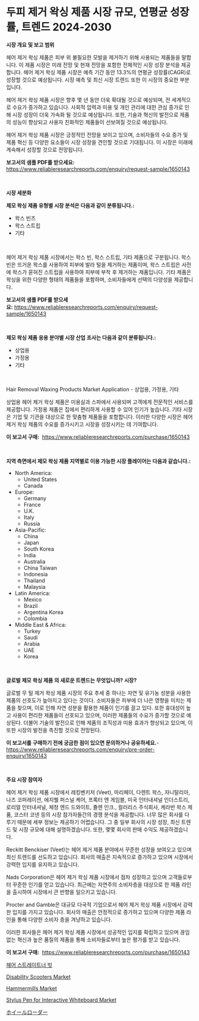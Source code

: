 <p><h1>두피 제거 왁싱 제품 시장 규모, 연평균 성장률, 트렌드 2024-2030</h1></p><p><strong>시장 개요 및 보고 범위</strong></p>
<p><p>헤어 제거 왁싱 제품은 피부 위 불필요한 모발을 제거하기 위해 사용되는 제품들을 말합니다. 이 제품 시장은 미래 전망 및 현재 전망을 포함한 전체적인 시장 성장 분석을 제공합니다. 헤어 제거 왁싱 제품 시장은 예측 기간 동안 13.3%의 연평균 성장률(CAGR)로 성장할 것으로 예상됩니다. 시장 예측 및 최신 시장 트렌드 또한 이 시장의 중요한 부분입니다.</p><p>헤어 제거 왁싱 제품 시장은 향후 몇 년 동안 더욱 확대될 것으로 예상되며, 전 세계적으로 수요가 증가하고 있습니다. 사회적 압력과 미용 및 개인 관리에 대한 관심 증가로 인해 시장 성장이 더욱 가속화 될 것으로 예상됩니다. 또한, 기술과 혁신의 발전으로 제품의 성능이 향상되고 사용자 친화적인 제품들이 선보여질 것으로 예상됩니다.</p><p>헤어 제거 왁싱 제품 시장은 긍정적인 전망을 보이고 있으며, 소비자들의 수요 증가 및 제품 혁신 등 다양한 요소들이 시장 성장을 견인할 것으로 기대됩니다. 이 시장은 미래에 계속해서 성장할 것으로 전망됩니다.</p></p>
<p><strong>보고서의 샘플 PDF를 받으세요:</strong> <a href="https://www.reliableresearchreports.com/enquiry/request-sample/1650143">https://www.reliableresearchreports.com/enquiry/request-sample/1650143</a></p>
<p>&nbsp;</p>
<p><strong>시장 세분화</strong></p>
<p><strong>제모 왁싱 제품 유형별 시장 분석은 다음과 같이 분류됩니다.:</strong></p>
<p><ul><li>왁스 빈즈</li><li>왁스 스트립</li><li>기타</li></ul></p>
<p>&nbsp;</p>
<p><p>헤어 제거 왁싱 제품 시장에서는 왁스 빈, 왁스 스트립, 기타 제품으로 구분됩니다. 왁스 빈은 뜨거운 왁스를 사용하여 피부에 발라 털을 제거하는 제품이며, 왁스 스트립은 사전에 왁스가 묻혀진 스트립을 사용하여 피부에 부착 후 제거하는 제품입니다. 기타 제품은 왁싱을 위한 다양한 형태의 제품들을 포함하며, 소비자들에게 선택의 다양성을 제공합니다.</p></p>
<p><strong>보고서의 샘플 PDF를 받으세요:</strong>&nbsp;<a href="https://www.reliableresearchreports.com/enquiry/request-sample/1650143">https://www.reliableresearchreports.com/enquiry/request-sample/1650143</a></p>
<p>&nbsp;</p>
<p><strong> 제모 왁싱 제품 응용 분야별 시장 산업 조사는 다음과 같이 분류됩니다.:</strong></p>
<p><ul><li>상업용</li><li>가정용</li><li>기타</li></ul></p>
<p>&nbsp;</p>
<p><p>Hair Removal Waxing Products Market Application - 상업용, 가정용, 기타</p><p>상업용 헤어 제거 왁싱 제품은 미용실과 스파에서 사용되며 고객에게 전문적인 서비스를 제공합니다. 가정용 제품은 집에서 편리하게 사용할 수 있어 인기가 높습니다. 기타 시장은 기업 및 기관을 대상으로 한 맞춤형 제품들을 포함합니다. 이러한 다양한 시장은 헤어 제거 왁싱 제품의 수요를 증가시키고 시장을 성장시키는 데 기여합니다.</p></p>
<p><strong>이 보고서 구매:</strong>&nbsp; <a href="https://www.reliableresearchreports.com/purchase/1650143">https://www.reliableresearchreports.com/purchase/1650143</a></p>
<p>&nbsp;</p>
<p><strong>지역 측면에서 제모 왁싱 제품 지역별로 이용 가능한 시장 플레이어는 다음과 같습니다.:</strong></p>
<p><ul>
    <li>
        North America:
        <ul>
            <li>United States</li>
            <li>Canada</li>
        </ul>
    </li>
    <li>
        Europe:
        <ul>
            <li>Germany</li>
            <li>France</li>
            <li>U.K.</li>
            <li>Italy</li>
            <li>Russia</li>
        </ul>
    </li>
    <li>
        Asia-Pacific:
        <ul>
            <li>China</li>
            <li>Japan</li>
            <li>South Korea</li>
            <li>India</li>
            <li>Australia</li>
            <li>China Taiwan</li>
            <li>Indonesia</li>
            <li>Thailand</li>
            <li>Malaysia</li>
        </ul>
    </li>
    <li>
        Latin America:
        <ul>
            <li>Mexico</li>
            <li>Brazil</li>
            <li>Argentina Korea</li>
            <li>Colombia</li>
        </ul>
    </li>
    <li>
        Middle East & Africa:
        <ul>
            <li>Turkey</li>
            <li>Saudi</li>
            <li>Arabia</li>
            <li>UAE</li>
            <li>Korea</li>
        </ul>
    </li>
    </ul></p>
<p>&nbsp;</p>
<p><strong>글로벌 제모 왁싱 제품 의 새로운 트렌드는 무엇입니까? 시장?</strong></p>
<p><p>글로벌 무 털 제거 왁싱 제품 시장의 주요 추세 중 하나는 자연 및 유기농 성분을 사용한 제품의 선호도가 높아지고 있다는 것이다. 소비자들은 피부에 더 나은 영향을 미치는 제품을 찾으며, 이로 인해 자연 성분을 활용한 제품이 인기를 끌고 있다. 또한 휴대성이 높고 사용이 편리한 제품들이 선호되고 있으며, 이러한 제품들의 수요가 증가할 것으로 예상된다. 더불어 기술의 발전으로 인해 제품의 조직성과 미용 효과가 향상되고 있으며, 이 또한 시장의 발전을 촉진할 것으로 전망된다.</p></p>
<p><strong>이 보고서를 구매하기 전에 궁금한 점이 있으면 문의하거나 공유하세요.</strong>- <a href="https://www.reliableresearchreports.com/enquiry/pre-order-enquiry/1650143">https://www.reliableresearchreports.com/enquiry/pre-order-enquiry/1650143</a></p>
<p>&nbsp;</p>
<p><strong>주요 시장 참여자</strong></p>
<p><p>헤어 제거 왁싱 제품 시장에서 레킹벤키저 (Veet), 마리페이, 다렌트 왁스, 자니탈리아, 나즈 코퍼레이션, 에지웰 퍼스널 케어, 프록터 앤 게임블, 미국 인터내셔널 인더스트리, 로리얼 인터내셔널, 체청 엔드 드와이트, 죨렌 인크., 컬러리스 주식회사, 케라반 왁스 제품, 코스터 코넨 등의 시장 참가자들간의 경쟁 분석을 제공합니다. 너무 많은 회사를 다루기 때문에 세부 정보는 제공하기 어렵습니다. 그 중 일부 회사의 시장 성장, 최신 트렌드 및 시장 규모에 대해 설명하겠습니다. 또한, 몇몇 회사의 판매 수익도 제공하겠습니다.</p><p>Reckitt Benckiser (Veet)는 헤어 제거 제품 분야에서 꾸준한 성장을 보여오고 있으며 최신 트렌드를 선도하고 있습니다. 회사의 매출은 지속적으로 증가하고 있으며 시장에서 강력한 입지를 유지하고 있습니다.</p><p>Nads Corporation은 헤어 제거 왁싱 제품 시장에서 점차 성장하고 있으며 고객들로부터 꾸준한 인기를 얻고 있습니다. 최근에는 자연주의 소비자층을 대상으로 한 제품 라인을 출시하여 시장에서 큰 반향을 일으키고 있습니다.</p><p>Procter and Gamble은 대규모 다국적 기업으로서 헤어 제거 왁싱 제품 시장에서 강력한 입지를 가지고 있습니다. 회사의 매출은 안정적으로 증가하고 있으며 다양한 제품 라인을 통해 다양한 소비자 층을 겨냥하고 있습니다.</p><p>이러한 회사들은 헤어 제거 왁싱 제품 시장에서 성공적인 입지를 확립하고 있으며 끊임없는 혁신과 높은 품질의 제품을 통해 소비자들로부터 높은 평가를 받고 있습니다.</p></p>
<p><strong>이 보고서 구매:</strong>&nbsp;&nbsp;<a href="https://www.reliableresearchreports.com/purchase/1650143">https://www.reliableresearchreports.com/purchase/1650143</a></p>
<p><p><a href="https://github.com/Hubertstyenger6685/Market-Research-Report-List-1/blob/main/33950579930.md">헤어 스트레이트너 빗</a></p><p><a href="https://issuu.com/reportprime-2/docs/disability-scooters-market-size-2030.pptx">Disability Scooters Market</a></p><p><a href="https://view.publitas.com/reportprime-1/hammermills-market-furnish-information-about-market-size-market-share-market-dynamics-and-projections-spanning-from-2024-to-2031/">Hammermills Market</a></p><p><a href="https://github.com/mabutironaldo/Market-Research-Report-List-3/blob/main/stylus-pen-for-interactive-whiteboard-market.md">Stylus Pen for Interactive Whiteboard Market</a></p><p><a href="https://github.com/ihabdkwlxs948/Market-Research-Report-List-1/blob/main/516752010838.md">ホイールローダー</a></p></p>
